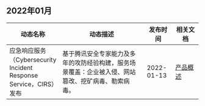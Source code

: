 ## 2022年01月
<table>
<thead>
<tr>
<th width="20%">动态名称</th>
<th width="50%">动态描述</th>
<th width="15%">发布时间</th>
<th width="15%">相关文档</th>
</tr>
</thead>
<tbody>
<tr>
<td>应急响应服务（Cybersecurity Incident Response Service，CIRS）发布</td>
<td>基于腾讯安全专家能力及多年的攻防经验构建，服务场景覆盖：企业被入侵、网站篡改、挖矿病毒、勒索病毒。</td>
<td> 2022-01-13</td>
<td><a href="https://cloud.tencent.com/document/product/1549/68064">产品概述</a></td>
</td>
</tr>
</tbody></table>
